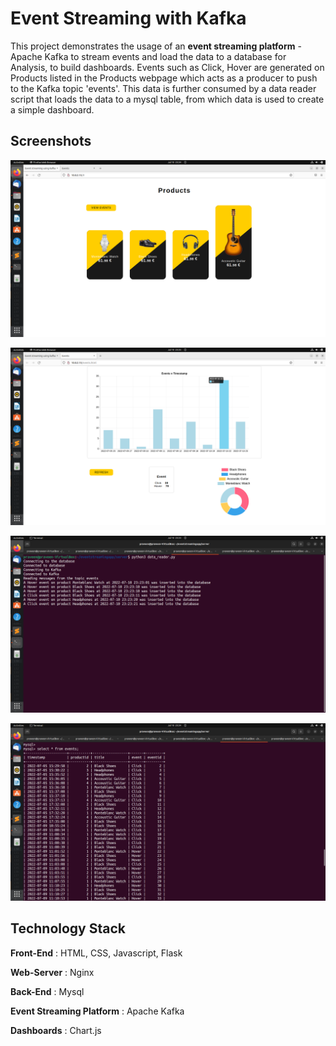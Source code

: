 
# Event Streaming with Kafka

This project demonstrates the usage of an **event streaming platform** - Apache Kafka to stream events and
load the data to a database for Analysis, to build dashboards. Events such as Click, Hover are generated on Products
listed in the Products webpage which acts as a producer to push to the Kafka topic 'events'.
This data is further consumed by a data reader script that loads the data to a mysql table, from
which data is used to create a simple dashboard.


## Screenshots

![Products Page](/assets/product_page.png)

![Dashboard](/assets/dashboard.png)

![Data Reader](/assets/data_reader.png)

![Consumer](/assets/consumer.png)


## Technology Stack

**Front-End** : HTML, CSS, Javascript, Flask

**Web-Server** : Nginx 

**Back-End** : Mysql

**Event Streaming Platform** : Apache Kafka

**Dashboards** : Chart.js

